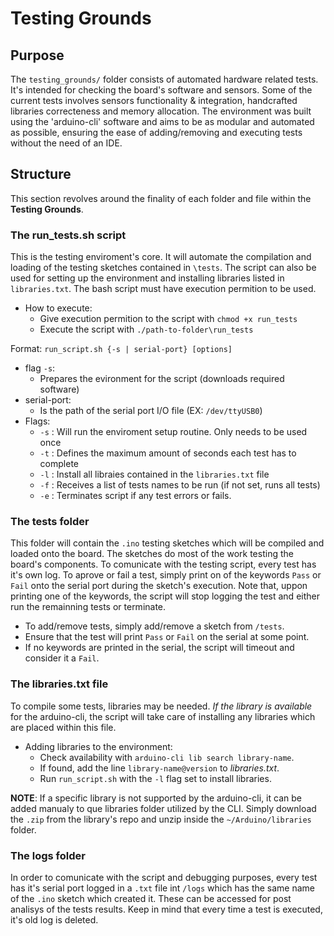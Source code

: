 # Testing Grounds

## Purpose
The `testing_grounds/` folder consists of automated hardware related tests. It's intended for checking the board's software and sensors.  Some of the current tests involves sensors functionality & integration, handcrafted libraries correcteness and memory allocation. The environment was built using the 'arduino-cli' software and aims to be as modular and automated as possible, ensuring the ease of adding/removing and executing tests without the need of an IDE.

## Structure
This section revolves around the finality of each folder and file within the **Testing Grounds**.

### The **run_tests.sh** script
This is the testing enviroment's core. It will automate the compilation and loading of the testing sketches contained in `\tests`. The script can also be used for setting up the environment and installing libraries listed in `libraries.txt`. The bash script must have execution permition to be used.

- How to execute:
    - Give execution permition to the script with `chmod +x run_tests`
    - Execute the script with `./path-to-folder\run_tests`

Format: `run_script.sh {-s | serial-port} [options]`
- flag `-s`:
    - Prepares the evironment for the script (downloads required software)
- serial-port:
    - Is the path of the serial port I/O file (EX: `/dev/ttyUSB0`)
- Flags:
    - `-s` : Will run the enviroment setup routine. Only needs to be used once
    - `-t` : Defines the maximum amount of seconds each test has to complete
    - `-l` : Install all libraies contained in the `libraries.txt` file
    - `-f` : Receives a list of tests names to be run (if not set, runs all tests)
    - `-e` : Terminates script if any test errors or fails.

### The **tests** folder
This folder will contain the `.ino` testing sketches which will be compiled and loaded onto the board. The sketches do most of the work testing the board's components. To comunicate with the testing script, every test has it's own log. To aprove or fail a test, simply print on of the keywords `Pass` or `Fail` onto the serial port during the sketch's execution.
Note that, uppon printing one of the keywords, the script will stop logging the test and either run the remainning tests or terminate.
- To add/remove tests, simply add/remove a sketch from `/tests`.
- Ensure that the test will print `Pass` or `Fail` on the serial at some point.
- If no keywords are printed in the serial, the script will timeout and consider it a `Fail`.

### The **libraries.txt** file
To compile some tests, libraries may be needed. *If the library is available* for the arduino-cli, the script will take care of installing any libraries which are placed within this file.
- Adding libraries to the environment:
    - Check availability with `arduino-cli lib search library-name`.
    - If found, add the line `library-name@version` to *libraries.txt*.
    - Run `run_script.sh` with the `-l` flag set to install libraries.

**NOTE**: If a specific library is not supported by the arduino-cli, it can be added manualy to que libraries folder utilized by the CLI. Simply download the `.zip` from the library's repo and unzip inside the `~/Arduino/libraries` folder. 

### The **logs** folder
In order to comunicate with the script and debugging purposes, every test has it's serial port logged in a `.txt` file int `/logs` which has the same name of the `.ino` sketch which created it. These can be accessed for post analisys of the tests results. Keep in mind that every time a test is executed, it's old log is deleted.
